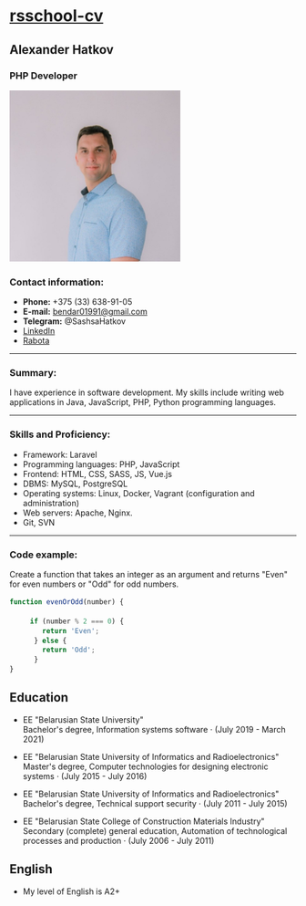 
# [rsschool-cv](https://annavoloshina.github.io/rsschool-cv/)

## Alexander Hatkov
### PHP Developer

<img src="https://github.com/AleksanderKhatkov9/rsschool-cv/blob/gh-pages/sasha.jpeg" width="300" height="300" alt="cv">




### Contact information:
- **Phone:** +375 (33) 638-91-05
- **E-mail:** bendar01991@gmail.com
- **Telegram:** @SashsaHatkov
- [LinkedIn](https://www.linkedin.com/in/alexander-hatkov-645a171b1/)
- [Rabota](https://rabota.by/resume/9b11345aff08acc0730039ed1f70596a71454c)

---

### Summary:
I have experience in software development. My skills include writing web applications in Java, JavaScript, PHP, Python programming languages.

---

### Skills and Proficiency:
- Framework: Laravel
- Programming languages: PHP, JavaScript 
- Frontend: HTML, CSS, SASS, JS,  Vue.js 
- DBMS: MySQL, PostgreSQL 
- Operating systems: Linux, Docker, Vagrant (configuration and administration)
- Web servers: Apache, Nginx.
- Git, SVN

---

### Code example:
Create a function that takes an integer as an argument and returns "Even" for even numbers or "Odd" for odd numbers.

```javascript
function evenOrOdd(number) {
  
     if (number % 2 === 0) {
        return 'Even';
      } else {
        return 'Odd';
      }
}
```
## Education

- EE "Belarusian State University" <br>
Bachelor's degree,  Information systems software · (July 2019 - March 2021)
- EE "Belarusian State University of Informatics and Radioelectronics"<br>
Master's degree,  Computer technologies for designing electronic
systems · (July 2015 - July 2016)

- EE "Belarusian State University of Informatics and Radioelectronics"<br>
Bachelor's degree, Technical support security · (July 2011 - July 2015)

- EE "Belarusian State College of Construction Materials Industry"
Secondary (complete) general education, Automation of technological
processes and production · (July 2006 - July 2011)


## English
- My level of English is A2+